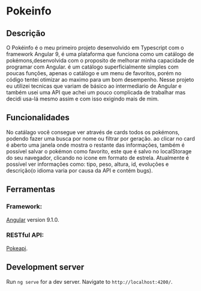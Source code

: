 # Pokeinfo

## Descrição

O Pokéinfo é o meu primeiro projeto desenvolvido em Typescript com o framework Angular 9, é uma plataforma que funciona como um catálogo de pokémons,desenvolvida com o proposito de melhorar minha capacidade de programar com Angular. é um catálogo superficialmente simples com poucas funções, apenas o catálogo e um menu de favoritos, porém no código tentei otimizar ao maximo para um bom desempenho. Nesse projeto eu utilizei tecnicas que variam de básico ao intermediario de Angular e também usei uma API que achei um pouco complicada de trabalhar mas decidi usa-lá mesmo assim e com isso exigindo mais de mim.

## Funcionalidades

No catálago você consegue ver através de cards todos os pokémons, podendo fazer uma busca por nome ou filtrar por geração. ao clicar no card é aberto uma janela onde mostra o restante das informações, também é possível salvar o pokémon como favorito, este que é salvo no localStorage do seu navegador, clicando no icone em formato de estrela. Atualmente é possível ver informações como: tipo, peso, altura, id, evoluções e descrição(o idioma varia por causa da API e contém bugs).
            
## Ferramentas

### Framework:
[Angular](https://angular.io) version 9.1.0.

### RESTful API:
[Pokeapi](https://pokeapi.co).

## Development server

Run `ng serve` for a dev server. Navigate to `http://localhost:4200/`.

